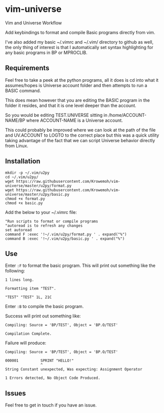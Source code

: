 # vim-universe
Vim and Universe Workflow

Add keybindings to format and compile Basic programs directly from vim.

I've also added my basic ~/.vimrc and ~/.vim/ directory to github as well, the only thing of interest is that I automatically set syntax highlighting for any basic programs in BP or MPROCLIB.

## Requirements

Feel free to take a peek at the python programs, all it does is cd into what it assumes/hopes is Universe account folder and then attempts to run a BASIC command.

This does mean however that you are editing the BASIC program in the folder it resides, and that it is one level deeper than the account.

So you would be editing TEST.UNIVERSE sitting in /home/ACCOUNT-NAME/BP where ACCOUNT-NAME is a Universe account.

This could probably be improved where we can look at the path of the file and UV.ACCOUNT to LOGTO to the correct place but this was a quick utility taking advantage of the fact that we can script Universe behavior directly from Linux. 

## Installation

    
    mkdir -p ~/.vim/u2py
    cd ~/.vim/u2py/
    wget https://raw.githubusercontent.com/Krowemoh/vim-universe/master/u2py/format.py
    wget https://raw.githubusercontent.com/Krowemoh/vim-universe/master/u2py/basic.py
    chmod +x format.py
    chmod +x basic.py
  
Add the below to your ~/.vimrc file:
    
    "Run scripts to format or compile programs
    "autoread is to refresh any changes
    set autoread
    command F :exec '!~/.vim/u2py/format.py ' . expand("%")
    command B :exec '!~/.vim/u2py/basic.py ' . expand("%")
    
## Use

Enter `:F` to format the basic program. This will print out something like the following:
    
    1 lines long.
    
    Formatting item "TEST".
    
    "TEST" "TEST" 1L, 21C
  
Enter `:B` to compile the basic program. 

Success will print out something like:
    
    Compiling: Source = 'BP/TEST', Object = 'BP.O/TEST'
    
    Compilation Complete.
  
Failure will produce:
    
    Compiling: Source = 'BP/TEST', Object = 'BP.O/TEST'
    
    000001          SPRINT "HELLO!"
                    ^
    String Constant unexpected, Was expecting: Assignment Operator
    
    1 Errors detected, No Object Code Produced.
  
  ## Issues
  
  Feel free to get in touch if you have an issue.


